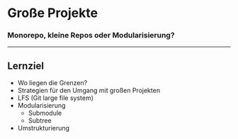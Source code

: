# Große Projekte

### Monorepo, kleine Repos oder Modularisierung?

---

## Lernziel

 * Wo liegen die Grenzen?
 * Strategien für den Umgang mit großen Projekten
 * LFS (Git large file system)
 * Modularisierung
   - Submodule
   - Subtree
 * Umstrukturierung
